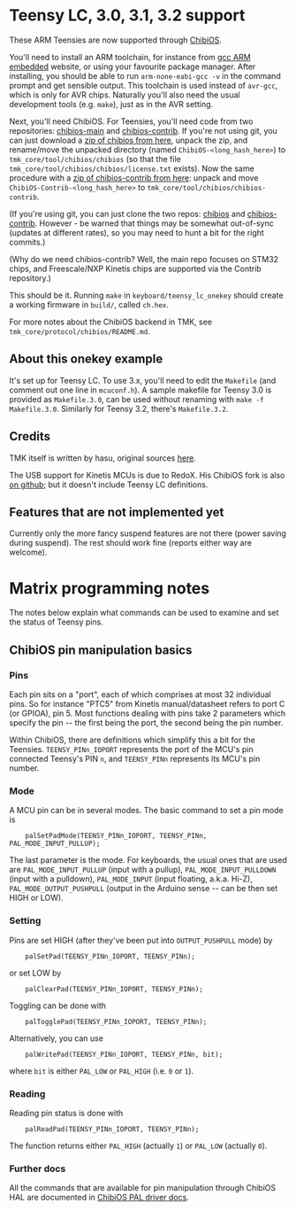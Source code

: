 # Teensy LC, 3.0, 3.1, 3.2 support

These ARM Teensies are now supported through [ChibiOS](http://chibios.org).

You'll need to install an ARM toolchain, for instance from [gcc ARM embedded](https://launchpad.net/gcc-arm-embedded) website, or using your favourite package manager. After installing, you should be able to run `arm-none-eabi-gcc -v` in the command prompt and get sensible output. This toolchain is used instead of `avr-gcc`, which is only for AVR chips. Naturally you'll also need the usual development tools (e.g. `make`), just as in the AVR setting.

Next, you'll need ChibiOS. For Teensies, you'll need code from two repositories: [chibios-main](https://github.com/ChibiOS/ChibiOS) and [chibios-contrib](https://github.com/ChibiOS/ChibiOS). If you're not using git, you can just download a [zip of chibios from here](https://github.com/ChibiOS/ChibiOS/archive/a7df9a891067621e8e1a5c2a2c0ceada82403afe.zip), unpack the zip, and rename/move the unpacked directory (named `ChibiOS-<long_hash_here>`) to `tmk_core/tool/chibios/chibios` (so that the file `tmk_core/tool/chibios/chibios/license.txt` exists). Now the same procedure with a [zip of chibios-contrib from here](https://github.com/ChibiOS/ChibiOS-Contrib/archive/e1311c4db6cd366cf760673f769e925741ac0ad3.zip): unpack and move `ChibiOS-Contrib-<long_hash_here>` to `tmk_core/tool/chibios/chibios-contrib`.

(If you're using git, you can just clone the two repos: [chibios](https://github.com/ChibiOS/ChibiOS) and [chibios-contrib](https://github.com/ChibiOS/ChibiOS-Contrib). However - be warned that things may be somewhat out-of-sync (updates at different rates), so you may need to hunt a bit for the right commits.)

(Why do we need chibios-contrib? Well, the main repo focuses on STM32 chips, and Freescale/NXP Kinetis chips are supported via the Contrib repository.)

This should be it. Running `make` in `keyboard/teensy_lc_onekey` should create a working firmware in `build/`, called `ch.hex`.

For more notes about the ChibiOS backend in TMK, see `tmk_core/protocol/chibios/README.md`.

## About this onekey example

It's set up for Teensy LC. To use 3.x, you'll need to edit the `Makefile` (and comment out one line in `mcuconf.h`). A sample makefile for Teensy 3.0 is provided as `Makefile.3.0`, can be used without renaming with `make -f Makefile.3.0`. Similarly for Teensy 3.2, there's `Makefile.3.2`.

## Credits

TMK itself is written by hasu, original sources [here](https://github.com/tmk/tmk_keyboard).

The USB support for Kinetis MCUs is due to RedoX. His ChibiOS fork is also [on github](https://github.com/RedoXyde/ChibiOS); but it doesn't include Teensy LC definitions.

## Features that are not implemented yet

Currently only the more fancy suspend features are not there (power saving during suspend). The rest should work fine (reports either way are welcome).

# Matrix programming notes

The notes below explain what commands can be used to examine and set the status of Teensy pins.

## ChibiOS pin manipulation basics

### Pins

Each pin sits on a "port", each of which comprises at most 32 individual pins.
So for instance "PTC5" from Kinetis manual/datasheet refers to port C (or GPIOA), pin 5. Most functions dealing with pins take 2 parameters which specify the pin -- the first being the port, the second being the pin number.

Within ChibiOS, there are definitions which simplify this a bit for the Teensies. `TEENSY_PINn_IOPORT` represents the port of the MCU's pin connected Teensy's PIN `n`, and `TEENSY_PINn` represents its MCU's pin number.

### Mode

A MCU pin can be in several modes. The basic command to set a pin mode is

        palSetPadMode(TEENSY_PINn_IOPORT, TEENSY_PINn, PAL_MODE_INPUT_PULLUP);

The last parameter is the mode. For keyboards, the usual ones that are used are `PAL_MODE_INPUT_PULLUP` (input with a pullup), `PAL_MODE_INPUT_PULLDOWN` (input with a pulldown), `PAL_MODE_INPUT` (input floating, a.k.a. Hi-Z), `PAL_MODE_OUTPUT_PUSHPULL` (output in the Arduino sense -- can be then set HIGH or LOW).

### Setting

Pins are set HIGH (after they've been put into `OUTPUT_PUSHPULL` mode) by

        palSetPad(TEENSY_PINn_IOPORT, TEENSY_PINn);

or set LOW by

        palClearPad(TEENSY_PINn_IOPORT, TEENSY_PINn);

Toggling can be done with

        palTogglePad(TEENSY_PINn_IOPORT, TEENSY_PINn);

Alternatively, you can use

        palWritePad(TEENSY_PINn_IOPORT, TEENSY_PINn, bit);

where `bit` is either `PAL_LOW` or `PAL_HIGH` (i.e. `0` or `1`).

### Reading

Reading pin status is done with

        palReadPad(TEENSY_PINn_IOPORT, TEENSY_PINn);

The function returns either `PAL_HIGH` (actually `1`) or `PAL_LOW` (actually `0`).

### Further docs

All the commands that are available for pin manipulation through ChibiOS HAL are documented in [ChibiOS PAL driver docs](http://chibios.sourceforge.net/docs3/hal/group___p_a_l.html).
